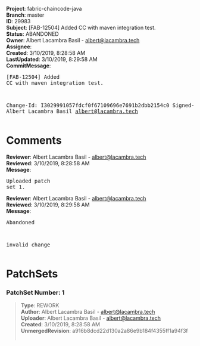 <strong>Project</strong>: fabric-chaincode-java<br><strong>Branch</strong>: master<br><strong>ID</strong>: 29983<br><strong>Subject</strong>: [FAB-12504] Added CC with maven integration test.<br><strong>Status</strong>: ABANDONED<br><strong>Owner</strong>: Albert Lacambra Basil - albert@lacambra.tech<br><strong>Assignee</strong>:<br><strong>Created</strong>: 3/10/2019, 8:28:58 AM<br><strong>LastUpdated</strong>: 3/10/2019, 8:29:58 AM<br><strong>CommitMessage</strong>:<br><pre>[FAB-12504] Added CC with maven integration test.

Change-Id: I3029991057fdcf0f67109696e7691b2dbb2154c0
Signed-off-by: Albert Lacambra Basil <albert@lacambra.tech>
</pre><h1>Comments</h1><strong>Reviewer</strong>: Albert Lacambra Basil - albert@lacambra.tech<br><strong>Reviewed</strong>: 3/10/2019, 8:28:58 AM<br><strong>Message</strong>: <pre>Uploaded patch set 1.</pre><strong>Reviewer</strong>: Albert Lacambra Basil - albert@lacambra.tech<br><strong>Reviewed</strong>: 3/10/2019, 8:29:58 AM<br><strong>Message</strong>: <pre>Abandoned

invalid change</pre><h1>PatchSets</h1><h3>PatchSet Number: 1</h3><blockquote><strong>Type</strong>: REWORK<br><strong>Author</strong>: Albert Lacambra Basil - albert@lacambra.tech<br><strong>Uploader</strong>: Albert Lacambra Basil - albert@lacambra.tech<br><strong>Created</strong>: 3/10/2019, 8:28:58 AM<br><strong>UnmergedRevision</strong>: a916b8dcd22d130a2a86e9b184f4355ff1a94f3f<br><br></blockquote>